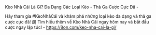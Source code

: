 Kèo Nhà Cái Là Gì? Đa Dạng Các Loại Kèo - Thả Ga Cược Cực Đã - 

Hãy tham gia #KèoNhàCái và khám phá những loại kèo đa dạng và thả ga cược cực đã! 朗 Tìm hiểu thêm về Kèo Nhà Cái ngay hôm nay và bắt đầu cược ngay lập tức! - https://8on.com/keo-nha-cai-la-gi/
